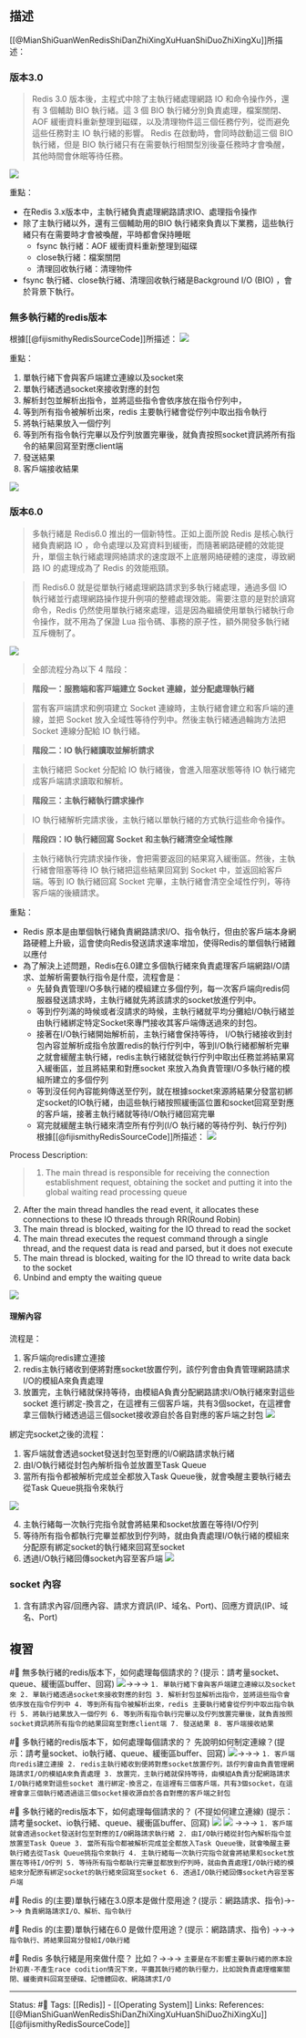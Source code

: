 ## 描述
[[@MianShiGuanWenRedisShiDanZhiXingXuHuanShiDuoZhiXingXu]]所描述：

### 版本3.0

> Redis 3.0 版本後，主程式中除了主執行緒處理網路 IO 和命令操作外，還有 3 個輔助 BIO 執行緒。這 3 個 BIO 執行緒分別負責處理，檔案關閉、AOF 緩衝資料重新整理到磁碟，以及清理物件這三個任務佇列，從而避免這些任務對主 IO 執行緒的影響。
> Redis 在啟動時，會同時啟動這三個 BIO 執行緒，但是 BIO 執行緒只有在需要執行相關型別後臺任務時才會喚醒，其他時間會休眠等待任務。

![](https://i.iter01.com/images/ad6688b840c91cb804f3c2a21289d2e581484efc2c9d9c421bb9323a8299831f.png)

重點：
- 在Redis 3.x版本中，主執行緒負責處理網路請求IO、處理指令操作
- 除了主執行緒以外，還有三個輔助用的BIO 執行緒來負責以下業務，這些執行緒只有在需要時才會被喚醒，平時都會保持睡眠
	- fsync 執行緒：AOF 緩衝資料重新整理到磁碟
	- close執行緒：檔案關閉
	- 清理回收執行緒：清理物件
- fsync 執行緒、close執行緒、清理回收執行緒是Background I/O (BIO) ，會於背景下執行。

### 無多執行緒的redis版本
根據[[@fijismithyRedisSourceCode]]所描述：
![](https://programmer.ink/images/think/50216a37090eb07355566e7e29242bbd.jpg)

重點：
1. 單執行緒下會與客戶端建立連線以及socket來
2. 單執行緒透過socket來接收對應的封包
3. 解析封包並解析出指令，並將這些指令會依序放在指令佇列中，
4. 等到所有指令被解析出來，redis 主要執行緒會從佇列中取出指令執行
5. 將執行結果放入一個佇列
6. 等到所有指令執行完畢以及佇列放置完畢後，就負責按照socket資訊將所有指令的結果回寫至對應client端
7. 發送結果
8. 客戶端接收結果

![](https://res.cloudinary.com/dqfxgtyoi/image/upload/v1655187843/blog/database/caching/redis/non-multithread-how-redis-works_aohtyn.png)

### 版本6.0

> 多執行緒是 Redis6.0 推出的一個新特性。正如上面所說 Redis 是核心執行緒負責網路 IO ，命令處理以及寫資料到緩衝，而隨著網路硬體的效能提升，單個主執行緒處理⽹絡請求的速度跟不上底層⽹絡硬體的速度，導致網路 IO 的處理成為了 Redis 的效能瓶頸。

> 而 Redis6.0 就是從單執行緒處理網路請求到多執行緒處理，通過多個 IO 執行緒並⾏處理網路操作提升例項的整體處理效能。需要注意的是對於讀寫命令，Redis 仍然使⽤單執行緒來處理，這是因為繼續使⽤單執行緒執行命令操作，就不⽤為了保證 Lua 指令碼、事務的原⼦性，額外開發多執行緒互斥機制了。


![](https://i.iter01.com/images/366286b2a68f20c755c2692895d9ff3a58719c78e75a4adf43ae2be2f6841850.png)


> 全部流程分為以下 4 階段：

> **階段一：服務端和客⼾端建立 Socket 連線，並分配處理執行緒**

> 當有客⼾端請求和例項建立 Socket 連線時，主執行緒會建立和客戶端的連線，並把 Socket 放入全域性等待佇列中。然後主執行緒通過輪詢方法把 Socket 連線分配給 IO 執行緒。

> **階段二：IO 執行緒讀取並解析請求**

> 主執行緒把 Socket 分配給 IO 執行緒後，會進⼊阻塞狀態等待 IO 執行緒完成客戶端請求讀取和解析。

> **階段三：主執行緒執⾏請求操作**

> IO 執行緒解析完請求後，主執行緒以單執行緒的⽅式執⾏這些命令操作。

> **階段四：IO 執行緒回寫 Socket 和主執行緒清空全域性隊**

> 主執行緒執行完請求操作後，會把需要返回的結果寫入緩衝區。然後，主執行緒會阻塞等待 IO 執行緒把這些結果回寫到 Socket 中，並返回給客戶端。等到 IO 執行緒回寫 Socket 完畢，主執行緒會清空全域性佇列，等待客戶端的後續請求。

重點：
- Redis 原本是由單個執行緒負責網路請求I/O、指令執行，但由於客戶端本身網路硬體上升級，這會使向Redis發送請求速率增加，使得Redis的單個執行緒難以應付
- 為了解決上述問題，Redis在6.0建立多個執行緒來負責處理客戶端網路I/O請求、並解析需要執行指令是什麼，流程會是：
	- 先替負責管理I/O多執行緒的模組建立多個佇列，每一次客戶端向redis伺服器發送請求時，主執行緒就先將該請求的socket放進佇列中。
	- 等到佇列滿的時候或者沒請求的時候，主執行緒就平均分攤給I/O執行緒並由執行緒綁定特定Socket來專門接收其客戶端傳送過來的封包。
	- 接著在I/O執行緒開始解析前，主執行緒會保持等待， I/O執行緒接收到封包內容並解析成指令放置redis的執行佇列中，等到I/O執行緒都解析完畢之就會緩醒主執行緒，redis主執行緒就從執行佇列中取出任務並將結果寫入緩衝區，並且將結果和對應socket 來放入為負責管理I/O多執行緒的模組所建立的多個佇列
	- 等到沒任何內容能夠傳送至佇列，就在根據socket來源將結果分發當初綁定socket的IO執行緒，由這些執行緒按照緩衝區位置和socket回寫至對應的客戶端，接著主執行緒就等待I/O執行緒回寫完畢
	- 寫完就緩醒主執行緒來清空所有佇列(I/O 執行緒的等待佇列、執行佇列)
根據[[@fijismithyRedisSourceCode]]所描述：
![](https://programmer.ink/images/think/50216a37090eb07355566e7e29242bbd.jpg)

Process Description:

> 1. The main thread is responsible for receiving the connection establishment request, obtaining the socket and putting it into the global waiting read processing queue
2. After the main thread handles the read event, it allocates these connections to these IO threads through RR(Round Robin)
3. The main thread is blocked, waiting for the IO thread to read the socket
4. The main thread executes the request command through a single thread, and the request data is read and parsed, but it does not execute
5. The main thread is blocked, waiting for the IO thread to write data back to the socket
6. Unbind and empty the waiting queue

![](https://programmer.ink/images/think/a0d97ae13fed61789fe16adc66babc65.jpg)

#### 理解內容

流程是：
1. 客戶端向redis建立連接
2. redis主執行緒收到便將對應socket放置佇列，該佇列會由負責管理網路請求I/O的模組A來負責處理
3. 放置完，主執行緒就保持等待，由模組A負責分配網路請求I/O執行緒來對這些socket 進行綁定-換言之，在這裡有三個客戶端，共有3個socket，在這裡會拿三個執行緒透過這三個socket接收源自於各自對應的客戶端之封包
![](https://res.cloudinary.com/dqfxgtyoi/image/upload/v1655187884/blog/database/caching/redis/multithread-how-redis-works-part1_iuozuf.png)

綁定完socket之後的流程：
1. 客戶端就會透過socket發送封包至對應的I/O網路請求執行緒
2. 由I/O執行緒從封包內解析指令並放置至Task Queue
3. 當所有指令都被解析完成並全都放入Task Queue後，就會喚醒主要執行緒去從Task Queue挑指令來執行

![](https://res.cloudinary.com/dqfxgtyoi/image/upload/v1655187884/blog/database/caching/redis/multithread-how-redis-works-part2_xx6bd2.png)


4. 主執行緒每一次執行完指令就會將結果和socket放置在等待I/O佇列
5. 等待所有指令都執行完畢並都放到佇列時，就由負責處理I/O執行緒的模組來分配原有綁定socket的執行緒來回寫至socket
6. 透過I/O執行緒回傳socket內容至客戶端
![](https://res.cloudinary.com/dqfxgtyoi/image/upload/v1655187883/blog/database/caching/redis/multithread-how-redis-works-part3_tpblc2.png)
### socket 內容
1. 含有請求內容/回應內容、請求方資訊(IP、域名、Port)、回應方資訊(IP、域名、Port)

## 複習
#🧠 無多執行緒的redis版本下，如何處理每個請求的？(提示：請考量socket、queue、緩衝區buffer、回寫) ![](https://res.cloudinary.com/dqfxgtyoi/image/upload/v1655187843/blog/database/caching/redis/non-multithread-how-redis-works_aohtyn.png)->->-> `1. 單執行緒下會與客戶端建立連線以及socket來 2. 單執行緒透過socket來接收對應的封包 3. 解析封包並解析出指令，並將這些指令會依序放在指令佇列中 4. 等到所有指令被解析出來，redis 主要執行緒會從佇列中取出指令執行 5. 將執行結果放入一個佇列 6. 等到所有指令執行完畢以及佇列放置完畢後，就負責按照socket資訊將所有指令的結果回寫至對應client端 7. 發送結果 8. 客戶端接收結果`
<!--SR:!2023-07-19,96,230-->



#🧠 多執行緒的redis版本下，如何處理每個請求的？ 先說明如何制定連線？(提示：請考量socket、io執行緒、queue、緩衝區buffer、回寫) ![](https://res.cloudinary.com/dqfxgtyoi/image/upload/v1655187884/blog/database/caching/redis/multithread-how-redis-works-part1_iuozuf.png)->->-> `1. 客戶端向redis建立連接 2. redis主執行緒收到便將對應socket放置佇列，該佇列會由負責管理網路請求I/O的模組A來負責處理 3. 放置完，主執行緒就保持等待，由模組A負責分配網路請求I/O執行緒來對這些socket 進行綁定-換言之，在這裡有三個客戶端，共有3個socket，在這裡會拿三個執行緒透過這三個socket接收源自於各自對應的客戶端之封包`
<!--SR:!2023-07-14,96,230-->


#🧠 多執行緒的redis版本下，如何處理每個請求的？ (不提如何建立連線) (提示：請考量socket、io執行緒、queue、緩衝區buffer、回寫) ![](https://res.cloudinary.com/dqfxgtyoi/image/upload/v1655187884/blog/database/caching/redis/multithread-how-redis-works-part2_xx6bd2.png) ![](https://res.cloudinary.com/dqfxgtyoi/image/upload/v1655187883/blog/database/caching/redis/multithread-how-redis-works-part3_tpblc2.png) ->->-> `1. 客戶端就會透過socket發送封包至對應的I/O網路請求執行緒 2. 由I/O執行緒從封包內解析指令並放置至Task Queue 3. 當所有指令都被解析完成並全都放入Task Queue後，就會喚醒主要執行緒去從Task Queue挑指令來執行 4. 主執行緒每一次執行完指令就會將結果和socket放置在等待I/O佇列 5. 等待所有指令都執行完畢並都放到佇列時，就由負責處理I/O執行緒的模組來分配原有綁定socket的執行緒來回寫至socket 6. 透過I/O執行緒回傳socket內容至客戶端`
<!--SR:!2023-05-02,78,230-->

#🧠 Redis 的(主要)單執行緒在3.0原本是做什麼用途？(提示：網路請求、指令)->->-> `負責網路請求I/O、解析、指令執行`
<!--SR:!2024-02-25,352,230-->

#🧠 Redis 的(主要)單執行緒在6.0 是做什麼用途？(提示：網路請求、指令) ->->-> `指令執行、將結果回寫分發給I/O執行緒`
<!--SR:!2024-03-19,263,210-->

#🧠 Redis  多執行緒是用來做什麼？ 比如？->->-> `主要是在不影響主要執行緒的原本設計初衷-不產生race codition情況下來，平攤其執行緒的執行壓力，比如說負責處理檔案關閉、緩衝資料回寫至硬碟、記憶體回收、網路請求I/O`
<!--SR:!2023-05-27,41,170-->

---
Status: #🌱 
Tags:
[[Redis]] - [[Operating System]]
Links:
References:
[[@MianShiGuanWenRedisShiDanZhiXingXuHuanShiDuoZhiXingXu]]
[[@fijismithyRedisSourceCode]]